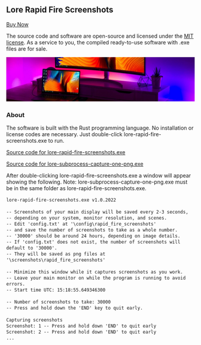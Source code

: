 ## Lore Rapid Fire Screenshots

[Buy Now](https://lore-rapid-fire-screenshots.company.site/)

The source code and software are open-source and licensed under the [MIT license](https://github.com/tarjin/lore-rapid-fire-screenshots/blob/main/LICENSE-Lore-Rapid-Fire-Screenshots_and_Lore-Subprocess-Capture-One-PNG.txt). As a service to you, the compiled ready-to-use software with .exe files are for sale.

![](https://github.com/tarjin/lore-rapid-fire-screenshots/blob/main/Banner.PNG)

### About

The software is built with the Rust programming language. No installation or license codes are necessary. Just double-click lore-rapid-fire-screenshots.exe to run.

[Source code for lore-rapid-fire-screenshots.exe](https://github.com/tarjin/lore-rapid-fire-screenshots/blob/main/Source%20code%20for%20Lore-Rapid-Fire-Screenshot%20-%20main.rs.pdf)

[Source code for lore-subprocess-capture-one-png.exe](https://github.com/tarjin/lore-rapid-fire-screenshots/blob/main/Source%20code%20for%20Lore-Subprocess-Capture-One-PNG%20-%20main.rs.pdf)

After double-clicking lore-rapid-fire-screenshots.exe a window will appear showing the following. 
Note: lore-subprocess-capture-one-png.exe must be in the same folder as lore-rapid-fire-screenshots.exe.


```
lore-rapid-fire-screenshots.exe v1.0.2022

-- Screenshots of your main display will be saved every 2-3 seconds,
-- depending on your system, monitor resolution, and scenes.
-- Edit 'config.txt' at '\config\rapid_fire_screenshots'
-- and save the number of screenshots to take as a whole number.
-- '30000' should be around 24 hours, depending on image details.
-- If 'config.txt' does not exist, the number of screenshots will default to '30000'.
-- They will be saved as png files at '\screenshots\rapid_fire_screenshots'

-- Minimize this window while it captures screenshots as you work.
-- Leave your main monitor on while the program is running to avoid errors.
-- Start time UTC: 15:18:55.649346300

-- Number of screenshots to take: 30000
-- Press and hold down the 'END' key to quit early.

Capturing screenshots
Screenshot: 1 -- Press and hold down 'END' to quit early
Screenshot: 2 -- Press and hold down 'END' to quit early
...
```


